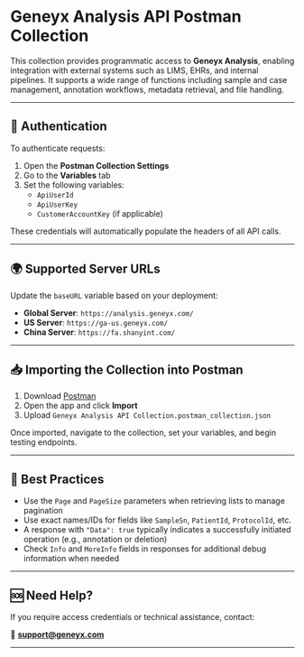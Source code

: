 # Geneyx Analysis API Postman Collection

This collection provides programmatic access to **Geneyx Analysis**, enabling integration with external systems such as LIMS, EHRs, and internal pipelines. It supports a wide range of functions including sample and case management, annotation workflows, metadata retrieval, and file handling.

---

## 🔐 Authentication

To authenticate requests:

1. Open the **Postman Collection Settings**
2. Go to the **Variables** tab
3. Set the following variables:
   - `ApiUserId`
   - `ApiUserKey`
   - `CustomerAccountKey` (if applicable)

These credentials will automatically populate the headers of all API calls.

---

## 🌍 Supported Server URLs

Update the `baseURL` variable based on your deployment:

- **Global Server**: `https://analysis.geneyx.com/`
- **US Server**: `https://ga-us.geneyx.com/`
- **China Server**: `https://fa.shanyint.com/`


---

## 📥 Importing the Collection into Postman

1. Download [Postman](https://www.postman.com/downloads/)
2. Open the app and click **Import**
3. Upload `Geneyx Analysis API Collection.postman_collection.json`

Once imported, navigate to the collection, set your variables, and begin testing endpoints.

---

## 🧪 Best Practices

- Use the `Page` and `PageSize` parameters when retrieving lists to manage pagination
- Use exact names/IDs for fields like `SampleSn`, `PatientId`, `ProtocolId`, etc.
- A response with `"Data": true` typically indicates a successfully initiated operation (e.g., annotation or deletion)
- Check `Info` and `MoreInfo` fields in responses for additional debug information when needed

---

## 🆘 Need Help?

If you require access credentials or technical assistance, contact:

📧 **support@geneyx.com**

---

